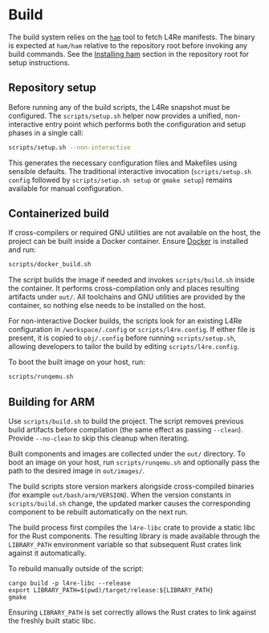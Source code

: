 # Build

The build system relies on the [`ham`](https://github.com/kernkonzept/ham)
tool to fetch L4Re manifests. The binary is expected at `ham/ham` relative to
the repository root before invoking any build commands. See the [Installing
ham](../README.md#installing-ham) section in the repository root for setup
instructions.

## Repository setup

Before running any of the build scripts, the L4Re snapshot must be configured.
The `scripts/setup.sh` helper now provides a unified, non-interactive entry point which
performs both the configuration and setup phases in a single call:

```bash
scripts/setup.sh --non-interactive
```

This generates the necessary configuration files and Makefiles using sensible
defaults. The traditional interactive invocation (`scripts/setup.sh config` followed by
`scripts/setup.sh setup` or `gmake setup`) remains available for manual configuration.

## Containerized build

If cross-compilers or required GNU utilities are not available on the host,
the project can be built inside a Docker container. Ensure
[Docker](https://www.docker.com/) is installed and run:

```bash
scripts/docker_build.sh
```

The script builds the image if needed and invokes `scripts/build.sh` inside the
container. It performs cross-compilation only and places resulting artifacts
under `out/`. All toolchains and GNU utilities are provided by the container,
so nothing else needs to be installed on the host.

For non-interactive Docker builds, the scripts look for an existing L4Re
configuration in `/workspace/.config` or `scripts/l4re.config`. If either file
is present, it is copied to `obj/.config` before running `scripts/setup.sh`,
allowing developers to tailor the build by editing `scripts/l4re.config`.

To boot the built image on your host, run:

```bash
scripts/runqemu.sh
```

## Building for ARM

Use `scripts/build.sh` to build the project. The script removes previous build
artifacts before compilation (the same effect as passing `--clean`). Provide
`--no-clean` to skip this cleanup when iterating.

Built components and images are collected under the `out/` directory. To boot
an image on your host, run `scripts/runqemu.sh` and optionally pass the path to
the desired image in `out/images/`.

The build scripts store version markers alongside cross-compiled binaries (for
example `out/bash/arm/VERSION`). When the version constants in `scripts/build.sh`
change, the updated marker causes the corresponding component to be rebuilt
automatically on the next run.

The build process first compiles the `l4re-libc` crate to provide a static
libc for the Rust components. The resulting library is made available through
the `LIBRARY_PATH` environment variable so that subsequent Rust crates link
against it automatically.

To rebuild manually outside of the script:

```
cargo build -p l4re-libc --release
export LIBRARY_PATH=$(pwd)/target/release:${LIBRARY_PATH}
gmake
```

Ensuring `LIBRARY_PATH` is set correctly allows the Rust crates to link against
the freshly built static libc.

